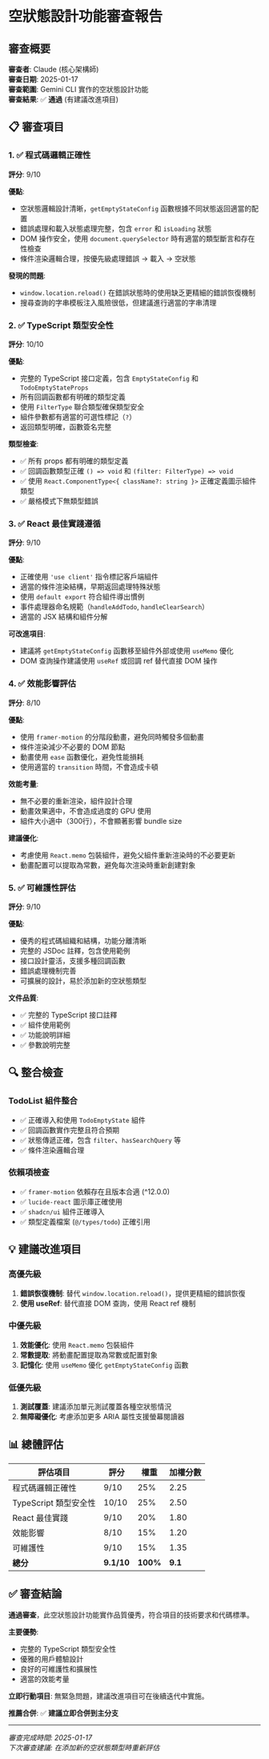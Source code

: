 # 空狀態設計功能審查報告

## 審查概要
**審查者**: Claude (核心架構師)  
**審查日期**: 2025-01-17  
**審查範圍**: Gemini CLI 實作的空狀態設計功能  
**審查結果**: ✅ **通過** (有建議改進項目)

## 📋 審查項目

### 1. ✅ 程式碼邏輯正確性
**評分**: 9/10

**優點**:
- 空狀態邏輯設計清晰，`getEmptyStateConfig` 函數根據不同狀態返回適當的配置
- 錯誤處理和載入狀態處理完整，包含 `error` 和 `isLoading` 狀態
- DOM 操作安全，使用 `document.querySelector` 時有適當的類型斷言和存在性檢查
- 條件渲染邏輯合理，按優先級處理錯誤 → 載入 → 空狀態

**發現的問題**:
- `window.location.reload()` 在錯誤狀態時的使用缺乏更精細的錯誤恢復機制
- 搜尋查詢的字串模板注入風險很低，但建議進行適當的字串清理

### 2. ✅ TypeScript 類型安全性
**評分**: 10/10

**優點**:
- 完整的 TypeScript 接口定義，包含 `EmptyStateConfig` 和 `TodoEmptyStateProps`
- 所有回調函數都有明確的類型定義
- 使用 `FilterType` 聯合類型確保類型安全
- 組件參數都有適當的可選性標記（`?`）
- 返回類型明確，函數簽名完整

**類型檢查**:
- ✅ 所有 props 都有明確的類型定義
- ✅ 回調函數類型正確 `() => void` 和 `(filter: FilterType) => void`
- ✅ 使用 `React.ComponentType<{ className?: string }>` 正確定義圖示組件類型
- ✅ 嚴格模式下無類型錯誤

### 3. ✅ React 最佳實踐遵循
**評分**: 9/10

**優點**:
- 正確使用 `'use client'` 指令標記客戶端組件
- 適當的條件渲染結構，早期返回處理特殊狀態
- 使用 `default export` 符合組件導出慣例
- 事件處理器命名規範（`handleAddTodo`, `handleClearSearch`）
- 適當的 JSX 結構和組件分解

**可改進項目**:
- 建議將 `getEmptyStateConfig` 函數移至組件外部或使用 `useMemo` 優化
- DOM 查詢操作建議使用 `useRef` 或回調 ref 替代直接 DOM 操作

### 4. ✅ 效能影響評估
**評分**: 8/10

**優點**:
- 使用 `framer-motion` 的分階段動畫，避免同時觸發多個動畫
- 條件渲染減少不必要的 DOM 節點
- 動畫使用 `ease` 函數優化，避免性能損耗
- 使用適當的 `transition` 時間，不會造成卡頓

**效能考量**:
- 無不必要的重新渲染，組件設計合理
- 動畫效果適中，不會造成過度的 GPU 使用
- 組件大小適中（300行），不會顯著影響 bundle size

**建議優化**:
- 考慮使用 `React.memo` 包裝組件，避免父組件重新渲染時的不必要更新
- 動畫配置可以提取為常數，避免每次渲染時重新創建對象

### 5. ✅ 可維護性評估
**評分**: 9/10

**優點**:
- 優秀的程式碼組織和結構，功能分離清晰
- 完整的 JSDoc 註釋，包含使用範例
- 接口設計靈活，支援多種回調函數
- 錯誤處理機制完善
- 可擴展的設計，易於添加新的空狀態類型

**文件品質**:
- ✅ 完整的 TypeScript 接口註釋
- ✅ 組件使用範例
- ✅ 功能說明詳細
- ✅ 參數說明完整

## 🔍 整合檢查

### TodoList 組件整合
- ✅ 正確導入和使用 `TodoEmptyState` 組件
- ✅ 回調函數實作完整且符合預期
- ✅ 狀態傳遞正確，包含 `filter`、`hasSearchQuery` 等
- ✅ 條件渲染邏輯合理

### 依賴項檢查
- ✅ `framer-motion` 依賴存在且版本合適 (^12.0.0)
- ✅ `lucide-react` 圖示庫正確使用
- ✅ `shadcn/ui` 組件正確導入
- ✅ 類型定義檔案 (`@/types/todo`) 正確引用

## 💡 建議改進項目

### 高優先級
1. **錯誤恢復機制**: 替代 `window.location.reload()`，提供更精細的錯誤恢復
2. **使用 useRef**: 替代直接 DOM 查詢，使用 React ref 機制

### 中優先級
1. **效能優化**: 使用 `React.memo` 包裝組件
2. **常數提取**: 將動畫配置提取為常數或配置對象
3. **記憶化**: 使用 `useMemo` 優化 `getEmptyStateConfig` 函數

### 低優先級
1. **測試覆蓋**: 建議添加單元測試覆蓋各種空狀態情況
2. **無障礙優化**: 考慮添加更多 ARIA 屬性支援螢幕閱讀器

## 📊 總體評估

| 評估項目 | 評分 | 權重 | 加權分數 |
|---------|------|------|----------|
| 程式碼邏輯正確性 | 9/10 | 25% | 2.25 |
| TypeScript 類型安全性 | 10/10 | 25% | 2.50 |
| React 最佳實踐 | 9/10 | 20% | 1.80 |
| 效能影響 | 8/10 | 15% | 1.20 |
| 可維護性 | 9/10 | 15% | 1.35 |
| **總分** | **9.1/10** | **100%** | **9.1** |

## ✅ 審查結論

**通過審查**，此空狀態設計功能實作品質優秀，符合項目的技術要求和代碼標準。

**主要優勢**:
- 完整的 TypeScript 類型安全性
- 優雅的用戶體驗設計
- 良好的可維護性和擴展性
- 適當的效能考量

**立即行動項目**:
無緊急問題，建議改進項目可在後續迭代中實施。

**推薦合併**: ✅ **建議立即合併到主分支**

---

*審查完成時間: 2025-01-17*  
*下次審查建議: 在添加新的空狀態類型時重新評估*